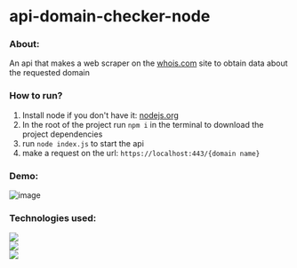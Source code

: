 # api-domain-checker-node

<h3>About:</h3>
<p>An api that makes a web scraper on the <a href="whois.com">whois.com</a> site to obtain data about the requested domain</p>

<h3>How to run?</h3>
<ol>
  <li>Install node if you don't have it: <a href="https://nodejs.org/">nodejs.org</a> </li>
  <li>In the root of the project run <code>npm i</code> in the terminal to download the project dependencies</li>
  <li>run <code>node index.js</code> to start the api</li>
  <li>make a request on the url:  <code>https://localhost:443/{domain name}</code></li>
</ol>

<h3>Demo:</h3>

![image](https://user-images.githubusercontent.com/53026536/213844426-7921bbbf-d8f3-4aed-bcb4-d4b4b8e992de.png)

<h3>Technologies used:</h3>

<a href="https://nodejs.org/">
  <img src="https://img.shields.io/badge/Node.js-339933?style=for-the-badge&logo=nodedotjs&logoColor=white"/>
</a> <br/>

<a href="https://expressjs.com/">
  <img src="https://img.shields.io/badge/Express.js-000000?style=for-the-badge&logo=express&logoColor=white"/>
</a> <br/>

<a href="https://pptr.dev/">
  <img src="https://img.shields.io/badge/Puppeteer-40B5A4?style=for-the-badge&logo=Puppeteer&logoColor=white"/>
</a>
